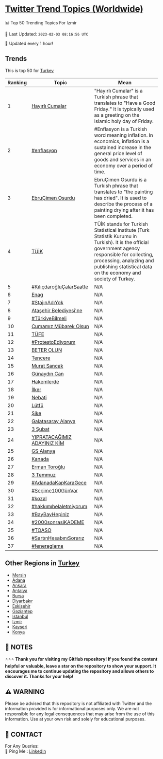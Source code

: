 [Twitter Trend Topics (Worldwide)](https://github.com/ErcinDedeoglu/Twitter-Trend-Topics)
==========


📊 Top 50 Trending Topics For Izmir

📆 Last Updated: `2023-02-03 08:16:56 UTC`

🔧 Updated every 1 hour!


## Trends

This is top 50 for [Turkey](</Turkey>)

| Ranking | Topic | Mean |
| ------- | ------------ | ------------ |
| 1 | [Hayırlı Cumalar](http://twitter.com/search?q=Hay%c4%b1rl%c4%b1+Cumalar) | "Hayırlı Cumalar" is a Turkish phrase that translates to "Have a Good Friday." It is typically used as a greeting on the Islamic holy day of Friday. |
| 2 | [#enflasyon](http://twitter.com/search?q=%23enflasyon) | #Enflasyon is a Turkish word meaning inflation. In economics, inflation is a sustained increase in the general price level of goods and services in an economy over a period of time. |
| 3 | [EbruÇimen Osurdu](http://twitter.com/search?q=Ebru%c3%87imen+Osurdu) | EbruÇimen Osurdu is a Turkish phrase that translates to "the painting has dried". It is used to describe the process of a painting drying after it has been completed. |
| 4 | [TÜİK](http://twitter.com/search?q=T%c3%9c%c4%b0K) | TÜİK stands for Turkish Statistical Institute (Turk Statistik Kurumu in Turkish). It is the official government agency responsible for collecting, processing, analyzing and publishing statistical data on the economy and society of Turkey. |
| 5 | [#KılıçdaroğluÇalarSaatte](http://twitter.com/search?q=%23K%c4%b1l%c4%b1%c3%a7daro%c4%9flu%c3%87alarSaatte) | N/A |
| 6 | [Enag](http://twitter.com/search?q=Enag) | N/A |
| 7 | [#StajınAdıYok](http://twitter.com/search?q=%23Staj%c4%b1nAd%c4%b1Yok) | N/A |
| 8 | [Ataşehir Belediyesi'ne](http://twitter.com/search?q=Ata%c5%9fehir+Belediyesi%27ne) | N/A |
| 9 | [#TürkiyeBilmeli](http://twitter.com/search?q=%23T%c3%bcrkiyeBilmeli) | N/A |
| 10 | [Cumamız Mübarek Olsun](http://twitter.com/search?q=Cumam%c4%b1z+M%c3%bcbarek+Olsun) | N/A |
| 11 | [TÜFE](http://twitter.com/search?q=T%c3%9cFE) | N/A |
| 12 | [#ProtestoEdiyorum](http://twitter.com/search?q=%23ProtestoEdiyorum) | N/A |
| 13 | [BETER OLUN](http://twitter.com/search?q=BETER+OLUN) | N/A |
| 14 | [Tencere](http://twitter.com/search?q=Tencere) | N/A |
| 15 | [Murat Sancak](http://twitter.com/search?q=Murat+Sancak) | N/A |
| 16 | [Günaydın Can](http://twitter.com/search?q=G%c3%bcnayd%c4%b1n+Can) | N/A |
| 17 | [Hakemlerde](http://twitter.com/search?q=Hakemlerde) | N/A |
| 18 | [İlker](http://twitter.com/search?q=%c4%b0lker) | N/A |
| 19 | [Nebati](http://twitter.com/search?q=Nebati) | N/A |
| 20 | [Lütfü](http://twitter.com/search?q=L%c3%bctf%c3%bc) | N/A |
| 21 | [Şike](http://twitter.com/search?q=%c5%9eike) | N/A |
| 22 | [Galatasaray Alanya](http://twitter.com/search?q=Galatasaray+Alanya) | N/A |
| 23 | [3 Şubat](http://twitter.com/search?q=3+%c5%9eubat) | N/A |
| 24 | [YIPRATACAĞIMIZ ADAYINIZ KİM](http://twitter.com/search?q=YIPRATACA%c4%9eIMIZ+ADAYINIZ+K%c4%b0M) | N/A |
| 25 | [GS Alanya](http://twitter.com/search?q=GS+Alanya) | N/A |
| 26 | [Kanada](http://twitter.com/search?q=Kanada) | N/A |
| 27 | [Erman Toroğlu](http://twitter.com/search?q=Erman+Toro%c4%9flu) | N/A |
| 28 | [3 Temmuz](http://twitter.com/search?q=3+Temmuz) | N/A |
| 29 | [#AdanadaKapKaraGece](http://twitter.com/search?q=%23AdanadaKapKaraGece) | N/A |
| 30 | [#Seçime100GünVar](http://twitter.com/search?q=%23Se%c3%a7ime100G%c3%bcnVar) | N/A |
| 31 | [#kozal](http://twitter.com/search?q=%23kozal) | N/A |
| 32 | [#hakkımıhelaletmiyorum](http://twitter.com/search?q=%23hakk%c4%b1m%c4%b1helaletmiyorum) | N/A |
| 33 | [#BayBayHepiniz](http://twitter.com/search?q=%23BayBayHepiniz) | N/A |
| 34 | [#2000sonrasiKADEME](http://twitter.com/search?q=%232000sonrasiKADEME) | N/A |
| 35 | [#TOASO](http://twitter.com/search?q=%23TOASO) | N/A |
| 36 | [#SartınHesabınıSorarız](http://twitter.com/search?q=%23Sart%c4%b1nHesab%c4%b1n%c4%b1Sorar%c4%b1z) | N/A |
| 37 | [#feneraglama](http://twitter.com/search?q=%23feneraglama) | N/A |



## Other Regions in [Turkey](</Turkey>)

* [Mersin](</Turkey/Mersin.md>)
* [Adana](</Turkey/Adana.md>)
* [Ankara](</Turkey/Ankara.md>)
* [Antalya](</Turkey/Antalya.md>)
* [Bursa](</Turkey/Bursa.md>)
* [Diyarbakır](</Turkey/Diyarbakır.md>)
* [Eskişehir](</Turkey/Eskişehir.md>)
* [Gaziantep](</Turkey/Gaziantep.md>)
* [Istanbul](</Turkey/Istanbul.md>)
* [Izmir](</Turkey/Izmir.md>)
* [Kayseri](</Turkey/Kayseri.md>)
* [Konya](</Turkey/Konya.md>)



## 📝 NOTES

⭐⭐⭐ **Thank you for visiting my GitHub repository! If you found the content helpful or valuable, leave a star on the repository to show your support. It encourages me to continue updating the repository and allows others to discover it. Thanks for your help!**


## ⚠️ WARNING

Please be advised that this repository is not affiliated with Twitter and the information provided is for informational purposes only. We are not responsible for any legal consequences that may arise from the use of this information. Use at your own risk and solely for educational purposes.


## 📨 CONTACT

 For Any Queries:  
            🏓 Ping Me : [LinkedIn](https://www.linkedin.com/in/ercindedeoglu/)
